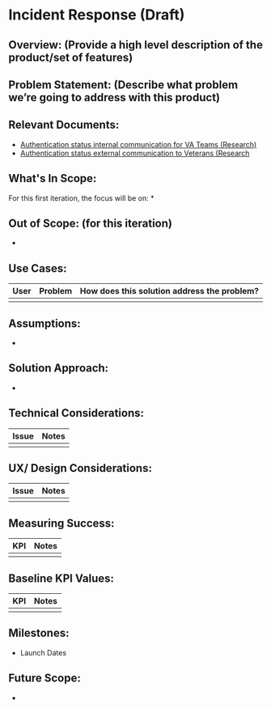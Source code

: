 # Incident Response (Draft)

## Overview: (Provide a high level description of the product/set of features)


## Problem Statement: (Describe what problem we’re going to address with this product)


## Relevant Documents:
- [Authentication status internal communication for VA Teams (Research)](https://docs.google.com/document/d/1-ZN_csS6uuT-c6DymBNe5up_LR4tX6_3ntUNjjn_jrE/edit#heading=h.5c3b2fdqm6qz)
- [Authentication status external communication to Veterans (Research](https://docs.google.com/document/d/14ekf2-kyqAPJYdjK_CfHaiaV1HuJYJxM8r4tIyx_zqo/edit#heading=h.6nfp8v1e4nb1)
## What's In Scope: 
For this first iteration, the focus will be on:
* 

## Out of Scope: (for this iteration)
*

## Use Cases:
| User          | Problem       | How does this solution address the problem?  |
| ------------- |:-------------:| -----:|
| |   |   |

## Assumptions:
* 

## Solution Approach: 
* 
  
## Technical Considerations:
| Issue         | Notes         | 
| ------------- |:-------------:| 
| |               |

## UX/ Design Considerations:
| Issue         | Notes         | 
| ------------- |:-------------:| 
|  |               |


## Measuring Success:
| KPI           | Notes         | 
| ------------- |:-------------:| 
| |               |


## Baseline KPI Values:
| KPI           | Notes         | 
| ------------- |:-------------:| 
|  |               |


## Milestones:
* Launch Dates


## Future Scope:
* 
